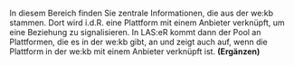 In diesem Bereich finden Sie zentrale Informationen, die aus der we:kb stammen. Dort wird i.d.R. eine Plattform mit einem Anbieter verknüpft, um eine Beziehung zu signalisieren. 
In LAS:eR kommt dann der Pool an Plattformen, die es in der we:kb gibt, an und zeigt auch auf, wenn die Plattform in der we:kb mit einem Anbieter verknüpft ist. **(Ergänzen)**
